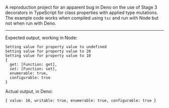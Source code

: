A reproduction project for an apparent bug in Deno on the use of Stage 3 decorators in TypeScript for class properties with applied type mutations. The example code works when compiled using `tsc` and run with Node but not when run with Deno.

---------------

Expected output, working in Node:

```
Setting value for property value to undefined
Setting value for property value to 20
Setting value for property value to 10
{
  get: [Function: get],
  set: [Function: set],
  enumerable: true,
  configurable: true
}
```

Actual output, in Deno:

```
{ value: 10, writable: true, enumerable: true, configurable: true }
```